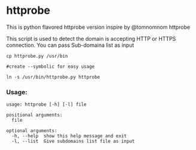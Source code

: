 # httprobe 
This is python flavored httprobe version inspire by @tomnomnom httprobe

This script is used to detect the domain is accepting HTTP or HTTPS connection. You can pass Sub-domaina list as input

```
cp httprobe.py /usr/bin

#create --symbolic for easy usage

ln -s /usr/bin/httprobe.py httprobe
```

### Usage:
```
usage: httprobe [-h] [-l] file

positional arguments:
  file

optional arguments:
  -h, --help  show this help message and exit
  -l, --list  Give subdomains list file as input
```

